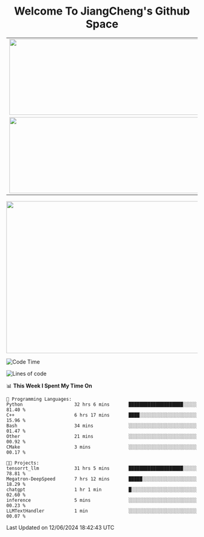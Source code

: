 <h1 align="center">Welcome To JiangCheng's Github Space</h1>

<table align="center" frame="void" rules="none" >
  <tr>
    <td>
      <div align="center"> <img height="200px" width="500px"  src="https://github-readme-stats.vercel.app/api?username=thisjiang&hide_title=true&hide_border=true&layout=compact&show_icons=trueline_height=21&text_color=000&icon_color=000&bg_color=0,ea6161,ffc64d,fffc4d,52fa5a&theme=graywhite" /> </div>
    </td>
    <td>
      <div align="center"> <img height="200px" width="500px" src="https://github-readme-stats.vercel.app/api/top-langs/?username=thisjiang&hide_title=true&hide_border=true&layout=compact&langs_count=6&text_color=000&icon_color=fff&bg_color=0,52fa5a,4dfcff,c64dff&theme=graywhite" /> </div>
    </td>
  </tr>
  <tr>
    <td>
      <div align="center"> <img height="200px" width="500px" src="https://github-readme-streak-stats.herokuapp.com/?user=thisjiang&hide_title=true&hide_border=true&layout=compact&langs_count=6" /> </div>
    </td>
    <td>
      <div align="center"> 
      <a href="https://github.com/" target="_blank"><img style="margin: 10px" src="https://profilinator.rishav.dev/skills-assets/git-scm-icon.svg" alt="Git" height="50" /></a>  
      <a href="https://www.linux.org/" target="_blank"><img style="margin: 10px" src="https://profilinator.rishav.dev/skills-assets/linux-original.svg" alt="Linux" height="50" /></a>  
      <a href="https://www.gnu.org/software/bash/" target="_blank"><img style="margin: 10px" src="https://profilinator.rishav.dev/skills-assets/gnu_bash-icon.svg" alt="Bash" height="50" /></a>  
      </div>
    </td>
  </tr>
</table>

<div align="center"> <img height="400px" width="1000px" src="https://github-readme-activity-graph.cyclic.app/graph?username=thisjiang&theme=react&hide_title=true&hide_border=true&layout=compact&langs_count=6" /> </div></td>

<!--START_SECTION:waka-->
![Code Time](http://img.shields.io/badge/Code%20Time-1%2C366%20hrs%2059%20mins-blue)

![Lines of code](https://img.shields.io/badge/From%20Hello%20World%20I%27ve%20Written-664.9%20thousand%20lines%20of%20code-blue)

📊 **This Week I Spent My Time On** 

```text
💬 Programming Languages: 
Python                   32 hrs 6 mins       ████████████████████░░░░░   81.40 % 
C++                      6 hrs 17 mins       ████░░░░░░░░░░░░░░░░░░░░░   15.96 % 
Bash                     34 mins             ░░░░░░░░░░░░░░░░░░░░░░░░░   01.47 % 
Other                    21 mins             ░░░░░░░░░░░░░░░░░░░░░░░░░   00.92 % 
CMake                    3 mins              ░░░░░░░░░░░░░░░░░░░░░░░░░   00.17 % 

🐱‍💻 Projects: 
tensorrt_llm             31 hrs 5 mins       ████████████████████░░░░░   78.81 % 
Megatron-DeepSpeed       7 hrs 12 mins       █████░░░░░░░░░░░░░░░░░░░░   18.29 % 
chatgpt                  1 hr 1 min          █░░░░░░░░░░░░░░░░░░░░░░░░   02.60 % 
inference                5 mins              ░░░░░░░░░░░░░░░░░░░░░░░░░   00.23 % 
LLMTextHandler           1 min               ░░░░░░░░░░░░░░░░░░░░░░░░░   00.07 % 
```


 Last Updated on 12/06/2024 18:42:43 UTC
<!--END_SECTION:waka-->
